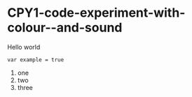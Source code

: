 # CPY1-code-experiment-with-colour--and-sound

Hello world

`var example = true`

1. one
1. two
1. three
